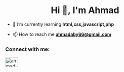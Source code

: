 <h1 align="center">Hi 👋, I'm Ahmad</h1>

- 🌱 I’m currently learning **html,css,javascript,php**

- 📫 How to reach me **ahmadaby66@gmail.com**


<h3 align="left">Connect with me:</h3>
<p align="left">
<a href="https://instagram.com/ahmadaby66" target="blank"><img align="center" src="https://raw.githubusercontent.com/rahuldkjain/github-profile-readme-generator/master/src/images/icons/Social/instagram.svg" alt="ahmadaby66" height="30" width="40" /></a>
</p>

